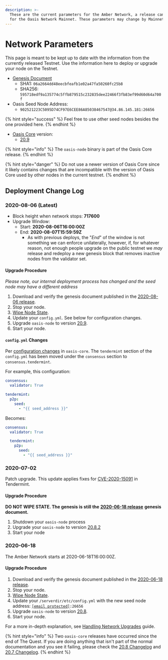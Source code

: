 ```yaml
---
description: >-
  These are the current parameters for the Amber Network, a release candidate
  for the Oasis Network Mainnet. These parameters may change by Mainnet launch.
---
```


# Network Parameters

This page is meant to be kept up to date with the information from the currently released Testnet. Use the information here to deploy or upgrade your node on the Testnet.

* [Genesis Document](https://github.com/oasisprotocol/public-testnet-artifacts/releases/download/2020-08-06/genesis.json)
  * SHA1: `06a2664dd48eecbfeafb1e02a47fa50260fc25b8`
  * SHA256: `595718edf9a135774c5ffb879515c232835dee22466f3fb83ef99d60d64a700f`
* Oasis Seed Node Address:
  * `902521223C5095D74CF97E6CEE86A85038467547@34.86.145.181:26656`

{% hint style="success" %}
Feel free to use other seed nodes besides the one provided here.
{% endhint %}

* [Oasis Core](https://github.com/oasisprotocol/oasis-core) version:
  * [20.9](https://github.com/oasisprotocol/oasis-core/releases/tag/v20.9)

{% hint style="info" %}
The `oasis-node` binary is part of the Oasis Core release.
{% endhint %}

{% hint style="danger" %}
Do not use a newer version of Oasis Core since it likely contains changes that are incompatible with the version of Oasis Core used by other nodes in the current testnet.
{% endhint %}

## Deployment Change Log <a id="deployment-change-log"></a>

### 2020-08-06 \(Latest\) <a id="_2020-08-06-latest"></a>

* Block height when network stops: **717600**
* Upgrade Window:
  * Start: **2020-08-06T16:00:00Z**
  * End: **2020-08-07T15:59:59Z**
    * As with previous deploys, the "_End_" of the window is not something we can enforce unilaterally, however, if, for whatever reason, not enough people upgrade on the public testnet we _may_ release and redeploy a new genesis block that removes inactive nodes from the validator set.

#### Upgrade Procedure <a id="upgrade-procedure"></a>

_Please note, our internal deployment process has changed and the seed node may have a different address_

1. Download and verify the genesis document published in the [2020-08-06 release](https://github.com/oasisprotocol/public-testnet-artifacts/releases/tag/2020-08-06).
2. Stop your node.
3. [Wipe Node State](https://docs.oasis.dev/operators/maintenance/wiping-node-state.html#state-wipe-and-keep-node-identity).
4. Update your `config.yml`. See below for configuration changes.
5. Upgrade `oasis-node` to version [20.9](https://github.com/oasisprotocol/oasis-core/releases/tag/v20.9).
6. Start your node.

#### `config.yml` Changes <a id="config-yml-changes"></a>

Per [configuration changes](https://github.com/oasisprotocol/oasis-core/blob/master/CHANGELOG.md#configuration-changes) in `oasis-core`. The `tendermint` section of the `config.yml` has been moved under the `consensus` section to `consensus.tendermint`.

For example, this configuration:

```yaml
consensus:
  validator: True

tendermint:
  p2p:
    seed:
      - "{{ seed_address }}"
```

Becomes:

```yaml
consensus:
  validator: True

  tendermint:
    p2p:
      seed:
        - "{{ seed_address }}"
```

### 2020-07-02 <a id="_2020-07-02"></a>

Patch upgrade. This update applies fixes for [CVE-2020-15091](https://github.com/tendermint/tendermint/security/advisories/GHSA-6jqj-f58p-mrw3) in Tendermint.

#### Upgrade Procedure <a id="upgrade-procedure-2"></a>

**DO NOT WIPE STATE. The genesis is still the** [**2020-06-18 release**](https://github.com/oasisprotocol/public-testnet-artifacts/releases/tag/2020-06-18) **genesis document.**

1. Shutdown your `oasis-node` process
2. Upgrade your `oasis-node` to version [20.8.2](https://github.com/oasisprotocol/oasis-core/releases/tag/v20.8.2)
3. Start your node

### 2020-06-18 <a id="_2020-06-18"></a>

The Amber Network starts at 2020-06-18T16:00:00Z.

#### Upgrade Procedure <a id="upgrade-procedure-3"></a>

1. Download and verify the genesis document published in the [2020-06-18 release](https://github.com/oasisprotocol/public-testnet-artifacts/releases/tag/2020-06-18).
2. Stop your node.
3. [Wipe Node State](https://docs.oasis.dev/operators/maintenance/wiping-node-state.html#state-wipe-and-keep-node-identity).
4. Update your `/serverdir/etc/config.yml` with the new seed node address: [`[email protected]`](https://docs.oasis.dev/cdn-cgi/l/email-protection)`:26656`
5. Upgrade `oasis-node` to version [20.8](https://github.com/oasisprotocol/oasis-core/releases/tag/v20.8).
6. Start your node.

For a more in-depth explanation, see [Handling Network Upgrades](https://docs.oasis.dev/operators/maintenance/handling-network-upgrades.html) guide.

{% hint style="info" %}
Two `oasis-core` releases have occurred since the end of The Quest. If you are doing anything that isn't part of the normal documentation and you see it failing, please check the [20.8 Changelog](https://github.com/oasisprotocol/oasis-core/blob/v20.8/CHANGELOG.md#208-2020-06-16) and [20.7 Changelog](https://github.com/oasisprotocol/oasis-core/blob/v20.8/CHANGELOG.md#207-2020-06-08).
{% endhint %}


